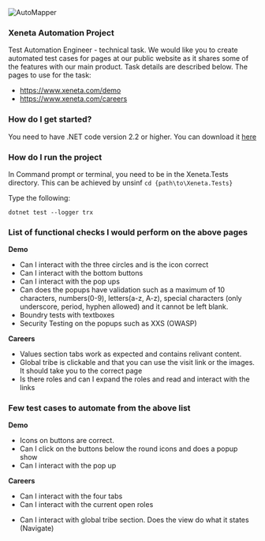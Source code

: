 <img src="https://www.xeneta.com/hubfs/Xeneta%20Logo%202017/xeneta_logo_dark.png" alt="AutoMapper">

### Xeneta Automation Project

Test Automation Engineer - technical task.
We would like you to create automated test cases for pages at our public website as it shares some of the features with our main product. Task
details are described below.
The pages to use for the task:
* https://www.xeneta.com/demo
* https://www.xeneta.com/careers

### How do I get started?

You need to have .NET code version 2.2 or higher. You can download it [here](https://dotnet.microsoft.com/download)


### How do I run the project

In Command prompt or terminal, you need to be in the Xeneta.Tests directory.
This can be achieved by unsinf ```cd {path\to\Xeneta.Tests}```

Type the following: 
```
dotnet test --logger trx
```

### List of functional checks I would perform on the above pages

**Demo**
* Can I interact with the three circles and is the icon correct
* Can I interact with the bottom buttons
* Can I interact with the pop ups
* Can does the popups have validation such as a maximum of 10 characters, numbers(0-9), letters(a-z, A-z), special characters (only underscore, period, hyphen allowed) and it cannot be left blank.
* Boundry tests with textboxes
* Security Testing on the popups such as XXS (OWASP)

**Careers**
* Values section tabs work as expected and contains relivant content.
* Global tribe is clickable and that you can use the visit link or the images. It should take you to the correct page
* Is there roles and can I expand the roles and read and interact with the links

### Few test cases to automate from the above list
**Demo**
- Icons on buttons are correct. 
- Can I click on the buttons below the round icons and does a popup show
- Can I interact with the pop up

**Careers**
- Can I interact with the four tabs 
- Can I interact with the current open roles
* Can I interact with global tribe section. Does the view do what it states (Navigate)
